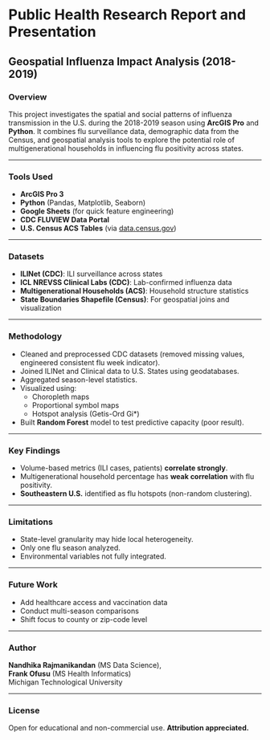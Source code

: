 # Public Health Research Report and Presentation  
## Geospatial Influenza Impact Analysis (2018-2019)

### Overview  
This project investigates the spatial and social patterns of influenza transmission in the U.S. during the 2018-2019 season using **ArcGIS Pro** and **Python**. It combines flu surveillance data, demographic data from the Census, and geospatial analysis tools to explore the potential role of multigenerational households in influencing flu positivity across states.

---

### Tools Used
- **ArcGIS Pro 3**  
- **Python** (Pandas, Matplotlib, Seaborn)  
- **Google Sheets** (for quick feature engineering)  
- **CDC FLUVIEW Data Portal**  
- **U.S. Census ACS Tables** (via [data.census.gov](https://data.census.gov))  

---

### Datasets
- **ILINet (CDC)**: ILI surveillance across states  
- **ICL NREVSS Clinical Labs (CDC)**: Lab-confirmed influenza data  
- **Multigenerational Households (ACS)**: Household structure statistics  
- **State Boundaries Shapefile (Census)**: For geospatial joins and visualization  

---

### Methodology
- Cleaned and preprocessed CDC datasets (removed missing values, engineered consistent flu week indicator).  
- Joined ILINet and Clinical data to U.S. States using geodatabases.  
- Aggregated season-level statistics.  
- Visualized using:
  - Choropleth maps  
  - Proportional symbol maps  
  - Hotspot analysis (Getis-Ord Gi*)  
- Built **Random Forest** model to test predictive capacity (poor result).  

---

### Key Findings
- Volume-based metrics (ILI cases, patients) **correlate strongly**.  
- Multigenerational household percentage has **weak correlation** with flu positivity.  
- **Southeastern U.S.** identified as flu hotspots (non-random clustering).  

---

### Limitations
- State-level granularity may hide local heterogeneity.  
- Only one flu season analyzed.  
- Environmental variables not fully integrated.  

---

### Future Work
- Add healthcare access and vaccination data  
- Conduct multi-season comparisons  
- Shift focus to county or zip-code level  

---

### Author  
**Nandhika Rajmanikandan** (MS Data Science),  
**Frank Ofusu** (MS Health Informatics)  
Michigan Technological University  

---

### License  
Open for educational and non-commercial use. **Attribution appreciated.**
